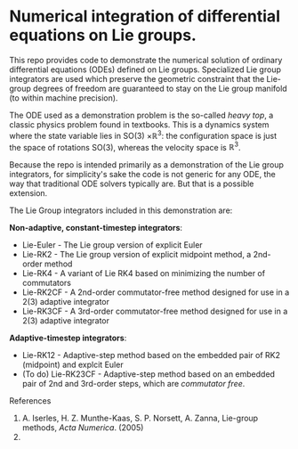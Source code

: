 # Numerical integration of differential equations on Lie groups.

This repo provides code to demonstrate the numerical solution of ordinary differential equations (ODEs) defined on Lie groups.  Specialized Lie group integrators are used which preserve the geometric constraint that the Lie-group degrees of freedom are guaranteed to stay on the Lie group manifold (to within machine precision).

The ODE used as a demonstration problem is the so-called *heavy top*, a classic physics problem found in textbooks.  This is a dynamics system where the state variable lies in SO(3) $\times \mathbb{R}^3$: the configuration space is just the space of rotations SO(3), whereas the velocity space is $\mathbb{R}^3$.

Because the repo is intended primarily as a demonstration of the Lie group integrators, for simplicity's sake the code is not generic for any ODE, the way that traditional ODE solvers typically are.  But that is a possible extension.

The Lie Group integrators included in this demonstration are:

**Non-adaptive, constant-timestep integrators**:
* Lie-Euler - The Lie group version of explicit Euler
* Lie-RK2 - The Lie group version of explicit midpoint method, a 2nd-order method
* Lie-RK4 - A variant of Lie RK4 based on minimizing the number of commutators
* Lie-RK2CF - A 2nd-order commutator-free method designed for use in a 2(3) adaptive integrator
* Lie-RK3CF - A 3rd-order commutator-free method designed for use in a 2(3) adaptive integrator

**Adaptive-timestep integrators**:
- Lie-RK12 - Adaptive-step method based on the embedded pair of RK2 (midpoint) and explcit Euler
- (To do) Lie-RK23CF - Adaptive-step method based on an embedded pair of 2nd and 3rd-order steps, which are *commutator free*.


References
1. A. Iserles, H. Z. Munthe-Kaas, S. P. Norsett, A. Zanna, Lie-group methods, *Acta Numerica*. (2005)
2.
